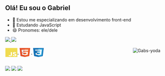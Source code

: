 ## Olá! Eu sou o Gabriel

- 🔭 Estou me especializando em desenvolvimento front-end
- 🌱 Estudando JavaScript
- 😄 Pronomes: ele/dele

 <div>
  <a href="https://github.com/Oleg-martsenie">
  <img height="180em" src="https://github-readme-stats.vercel.app/api?username=Oleg-martsenie&show_icons=true&theme=algolia&include_all_commits=true&count_private=true"/>
  <img height="180em" src="https://github-readme-stats.vercel.app/api/top-langs/?username=Oleg-martsenie&layout=compact&langs_count=7&theme=algolia"/>
</div>
  <div style="display: inline_block"><br>
  <img align="center" alt="Gabs-Js" height="30" width="40" src="https://raw.githubusercontent.com/devicons/devicon/master/icons/javascript/javascript-plain.svg">
  <img align="center" alt="Gabs-HTML" height="30" width="40" src="https://raw.githubusercontent.com/devicons/devicon/master/icons/html5/html5-original.svg">
  <img align="center" alt="Gabs-CSS" height="30" width="40" src="https://raw.githubusercontent.com/devicons/devicon/master/icons/css3/css3-original.svg">
  <img align="right" alt="Gabs-yoda" src="https://media0.giphy.com/media/8qk8OCOxYw4o0/giphy.gif">
</div>
  
##

<div>
  <a href="https://instagram.com/gabs_povoa" target="_blank"><img src="https://img.shields.io/badge/-Instagram-%23E4405F?style=for-the-badge&logo=instagram&logoColor=white" target="_blank"></a>
  <a href = "mailto:povoajoao6@gmail.com"><img src="https://img.shields.io/badge/-Gmail-%23333?style=for-the-badge&logo=gmail&logoColor=white" target="_blank"></a>
  <a href="https://www.linkedin.com/public-profile/settings?trk=d_flagship3_profile_self_view_public_profile" target="_blank"><img src="https://img.shields.io/badge/-LinkedIn-%230077B5?style=for-the-badge&logo=linkedin&logoColor=white" target="_blank"></a> 
    
</div>   
